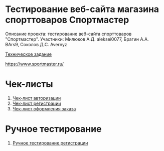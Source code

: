 # Тестирование веб-сайта магазина спорттоваров Спортмастер

Описание проекта: тестирование веб-сайта спорттоваров "Спортмастер".
Участники: Милюков А.Д. aleksei0077, Брагин А.А. BArs9, Соколов Д.С. Avernyz

[Техническое задание](Техническое_задание.md)

https://www.sportmaster.ru/

# Чек-листы
1. [Чек-лист авторизации](Чек-лист%20авторизации.md)
2. [Чек-лист регистрации](Чек-лист%20регистрации.md)
3. [Чек-лист оформления заказа](Чек%20лист%20оформления%20заказа.md)

# Ручное тестирование
1. [Ручное тестирование регистрации](Ручное_тестирование_регистрации.docx)
